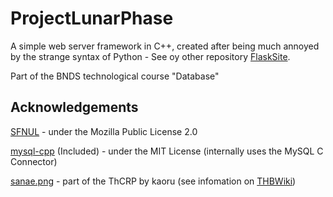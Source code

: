 # ProjectLunarPhase

A simple web server framework in C++, created after being much annoyed by the strange syntax of Python - See oy other repository [FlaskSite](https://github.com/Edgaru089/FlaskSite).

Part of the BNDS technological course "Database"

## Acknowledgements

[SFNUL](https://github.com/binary1248/SFNUL) - under the Mozilla Public License 2.0

[mysql-cpp](https://github.com/bskari/mysql-cpp) (Included) - under the MIT License (internally uses the MySQL C Connector)

[sanae.png](https://github.com/Edgaru089/ProjectLunarPhase/blob/master/RunDir/static/sanae.png) - part of the ThCRP by 
kaoru (see infomation on [THBWiki](https://thwiki.cc/Alphes%E9%A3%8E%E7%AB%8B%E7%BB%98%E7%B4%A0%E6%9D%90))
